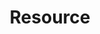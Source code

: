 ---
layout: prefab
title: Resource
data_file: Resource
parent: Prefabs
nav_exclude: true
search_exclude: false
---